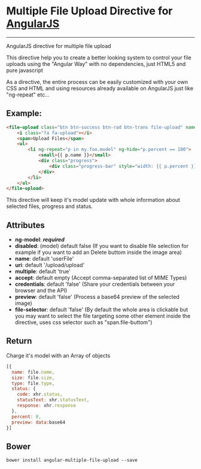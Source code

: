 # Multiple File Upload Directive for [AngularJS](http://angularjs.org/)

***

AngularJS directive for multiple file upload

This directive help you to create a better looking system to control your file uploads using the "Angular Way" with no dependencies, just HTML5 and pure javascript

As a directive, the entire process can be easily customized with your own CSS and HTML and using resources already available on AngularJS just like "ng-repeat" etc...

## Example: 
```HTML
<file-upload class="btn btn-success btn-rad btn-trans file-upload" name="userFile" ng-model="my.foo.model" multiple="false" uri="/upload/upload" accept="image/png, image/jpg">
    <i class="fa fa-upload"></i>
    <span>Upload Files</span>
    <ul>
        <li ng-repeat="p in my.foo.model" ng-hide="p.percent == 100">
            <small>{{ p.name }}</small>
            <div class="progress">
                <div class="progress-bar" style="width: {{ p.percent }}%;"></div>
            </div>
        </li>
    </ul>
</file-upload>
```

This directive will keep it's model update with whole information about selected files, progress and status.

## Attributes
- **ng-model**: ***required***
- **disabled**: (model) default false (If you want to disable file selection for example if you want to add an Delete buttom inside the image area)
- **name**: default 'userFile'
- **uri**: default '/upload/upload'
- **multiple**: default 'true'
- **accept**: default empty (Accept comma-separated list of MIME Types)
- **credentials**: default 'false' (Share your credentials between your browser and the API)
- **preview**: default 'false' (Process a base64 preview of the selected image)
- **file-selector**: default 'false' (By default the whole area is clickable but you may want to select the file targeting some other element inside the directive, uses css selector such as "span.file-buttom")

## Return
Charge it's model with an Array of objects

```JAVASCRIPT
[{
  name: file.name,
  size: file.size,
  type: file.type,
  status: {
    code: xhr.status,
    statusText: xhr.statusText,
    response: xhr.response
  },
  percent: 0,
  preview: data:base64
}]
```

## Bower
	bower install angular-multiple-file-upload --save
